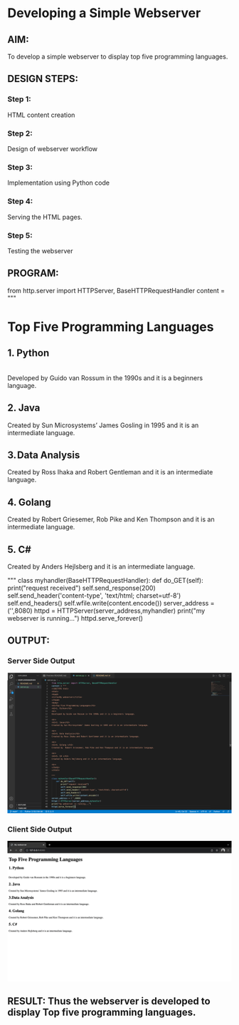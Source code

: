 # Developing a Simple Webserver
## AIM:
To develop a simple webserver to display top five programming languages.

## DESIGN STEPS:
### Step 1: 
HTML content creation
### Step 2:
Design of webserver workflow
### Step 3:
Implementation using Python code
### Step 4:
Serving the HTML pages.
### Step 5:
Testing the webserver

## PROGRAM:
from http.server import HTTPServer, BaseHTTPRequestHandler
content = """
<!DOCTYPE html>
<html>
<head>
<title>My webserver</title>
</head>
<body>
<h1>Top Five Programming Languages</h1>
<h2>1. Python</h2>
<br>
Developed by Guido van Rossum in the 1990s and it is a beginners language.

<br>
<h2>2. Java</h2>
Created by Sun Microsystems’ James Gosling in 1995 and it is an intermediate language.

<br>
<h2>3. Data Analysis</h2>
Created by Ross Ihaka and Robert Gentleman and it is an intermediate language.

<br>
<h2>4. Golang </h2>
Created by  Robert Griesemer, Rob Pike and Ken Thompson and it is an intermediate language.

<br>
<h2>5. C# </h2>
Created by Anders Hejlsberg and it is an intermediate language.

<br>
</body>
</html>

"""
class myhandler(BaseHTTPRequestHandler):
    def do_GET(self):
        print("request received")
        self.send_response(200)
        self.send_header('content-type', 'text/html; charset=utf-8')
        self.end_headers()
        self.wfile.write(content.encode())
server_address = ('',8080)
httpd = HTTPServer(server_address,myhandler)
print("my webserver is running...")
httpd.serve_forever()

## OUTPUT:

### Server Side Output
![Serverside](/images/Serverside.png)

### Client Side Output
![Clientrside](/images/clientside.png)

## RESULT: Thus the webserver is developed to display Top five programming languages.
